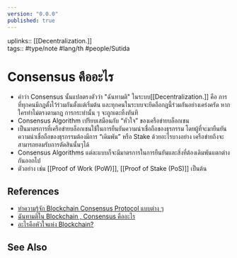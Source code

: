 ```yaml
---
version: "0.0.0"
published: true
---
```

uplinks:: [[Decentralization.]]  
tags:: #type/note #lang/th #people/Sutida 

# Consensus คืออะไร
- คำว่า Consensus นั้นแปลตรงตัวว่า "ฉันทามติ"  ในระบบ[[Decentralization.]] คือ การที่ทุกคนมีกฎตั้งไว้ร่วมกันตั้งแต่เริ่มต้น และทุกคนในระบบจะยึดถือกฎนี้ร่วมกันอย่างเคร่งครัด หากใครทำไม่ตรงตามกฎ การกระทำนั้น ๆ จะถูกเตะทิ้งทันที
- Consensus Algorithm เปรียบเสมือนกับ “หัวใจ” ของเครือข่ายบล็อกเชน
- เป็นมาตรการที่เครือข่ายบล็อกเชนใช้ในการยืนยันความน่าเชื่อถือของธุรกรรม โดยผู้ที่จะมายืนยันความน่าเชื่อถือของธุรกรรมต้องมีการ “เดิมพัน” หรือ Stake ด้วยอะไรบางอย่าง เครือข่ายถึงจะสามารถยอมรับการตัดสินนั้นๆได้ 
- Consensus Algorithms แต่ละแบบก็จะมีมาตรการในการยืนยันและสิ่งที่ต้องเดิมพันแตกต่างกันออกไป
- ตัวอย่าง เช่น [[Proof of Work (PoW)]], [[Proof of Stake (PoS)]] เป็นต้น

## References
- [ทำความรู้จัก Blockchain Consensus Protocol แบบต่าง ๆ](https://nuuneoi.com/blog/blog.php?read_id=933)
- [ฉันทามติใน Blockchain , Consensus คืออะไร](https://blockchain-review.co.th/blockchain-review/what-is-blockchain-consensus/)
- [อะไรคือหัวใจแห่ง Blockchain?](https://medium.com/bitkub/consensus-algorithms-2d30ae933a02)

## See Also
